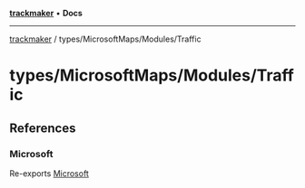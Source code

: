 [**trackmaker**](../../../README.md) • **Docs**

***

[trackmaker](../../../modules.md) / types/MicrosoftMaps/Modules/Traffic

# types/MicrosoftMaps/Modules/Traffic

## References

### Microsoft

Re-exports [Microsoft](../ConfigurationDrivenMaps/namespaces/Microsoft/README.md)
